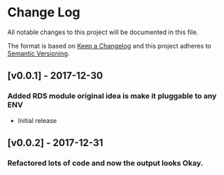 # Change Log

All notable changes to this project will be documented in this file.

The format is based on [Keep a Changelog](http://keepachangelog.com/) and this
project adheres to [Semantic Versioning](http://semver.org/).

## [v0.0.1] - 2017-12-30

### Added RDS module original idea is make it pluggable to any ENV

* Initial release

## [v0.0.2] - 2017-12-31

### Refactored lots of code and now the output looks Okay.
   
